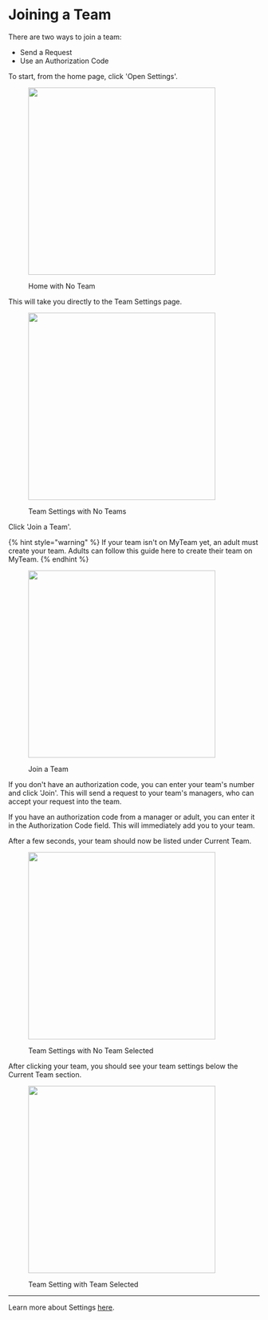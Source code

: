 # Joining a Team

There are two ways to join a team:

* Send a Request
* Use an Authorization Code

To start, from the home page, click 'Open Settings'.

<figure><img src="../.gitbook/assets/main no team.png" alt="" width="375"><figcaption><p>Home with No Team</p></figcaption></figure>

This will take you directly to the Team Settings page.

<figure><img src="../.gitbook/assets/no teams available.png" alt="" width="375"><figcaption><p>Team Settings with No Teams</p></figcaption></figure>

Click 'Join a Team'.

{% hint style="warning" %}
If your team isn't on MyTeam yet, an adult must create your team. Adults can follow this guide here to create their team on MyTeam.
{% endhint %}

<figure><img src="../.gitbook/assets/join team.png" alt="" width="375"><figcaption><p>Join a Team</p></figcaption></figure>

If you don't have an authorization code, you can enter your team's number and click 'Join'. This will send a request to your team's managers, who can accept your request into the team.

If you have an authorization code from a manager or adult, you can enter it in the Authorization Code field. This will immediately add you to your team.

After a few seconds, your team should now be listed under Current Team.

<figure><img src="../.gitbook/assets/no team selected.png" alt="" width="375"><figcaption><p>Team Settings with No Team Selected</p></figcaption></figure>

After clicking your team, you should see your team settings below the Current Team section.

<figure><img src="../.gitbook/assets/main.png" alt="" width="375"><figcaption><p>Team Setting with Team Selected</p></figcaption></figure>

***

Learn more about Settings [here](broken-reference).
